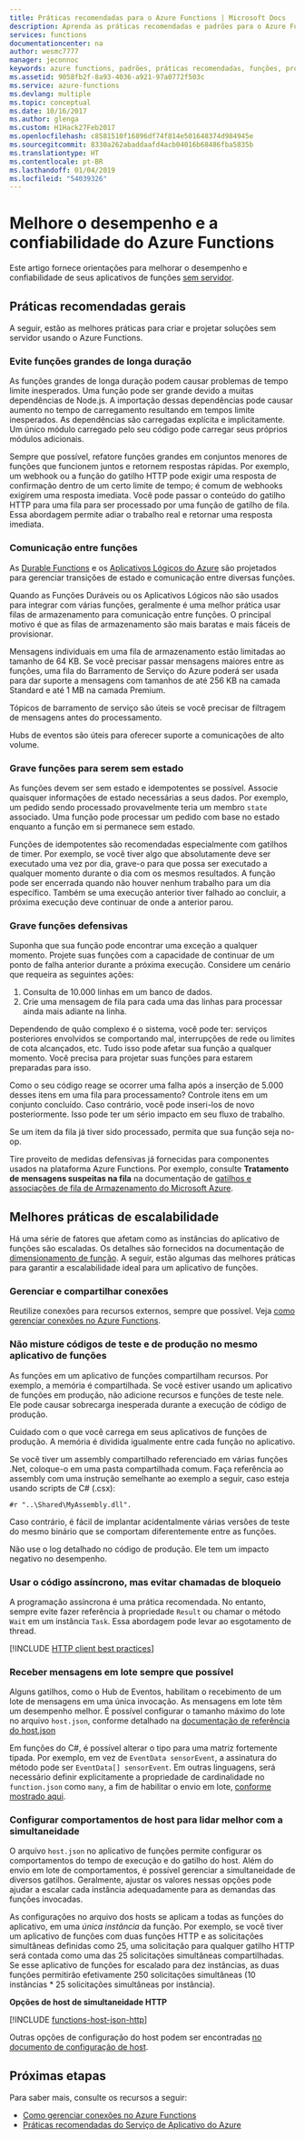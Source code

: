 ```yaml
---
title: Práticas recomendadas para o Azure Functions | Microsoft Docs
description: Aprenda as práticas recomendadas e padrões para o Azure Functions.
services: functions
documentationcenter: na
author: wesmc7777
manager: jeconnoc
keywords: azure functions, padrões, práticas recomendadas, funções, processamento de eventos, webhooks, computação dinâmica, arquitetura sem servidor
ms.assetid: 9058fb2f-8a93-4036-a921-97a0772f503c
ms.service: azure-functions
ms.devlang: multiple
ms.topic: conceptual
ms.date: 10/16/2017
ms.author: glenga
ms.custom: H1Hack27Feb2017
ms.openlocfilehash: c8581510f16896df74f814e501648374d984945e
ms.sourcegitcommit: 8330a262abaddaafd4acb04016b68486fba5835b
ms.translationtype: HT
ms.contentlocale: pt-BR
ms.lasthandoff: 01/04/2019
ms.locfileid: "54039326"
---
```

# <a name="optimize-the-performance-and-reliability-of-azure-functions"></a>Melhore o desempenho e a confiabilidade do Azure Functions

Este artigo fornece orientações para melhorar o desempenho e confiabilidade de seus aplicativos de funções [sem servidor](https://azure.microsoft.com/solutions/serverless/). 

## <a name="general-best-practices"></a>Práticas recomendadas gerais

A seguir, estão as melhores práticas para criar e projetar soluções sem servidor usando o Azure Functions.

### <a name="avoid-long-running-functions"></a>Evite funções grandes de longa duração

As funções grandes de longa duração podem causar problemas de tempo limite inesperados. Uma função pode ser grande devido a muitas dependências de Node.js. A importação dessas dependências pode causar aumento no tempo de carregamento resultando em tempos limite inesperados. As dependências são carregadas explícita e implicitamente. Um único módulo carregado pelo seu código pode carregar seus próprios módulos adicionais.  

Sempre que possível, refatore funções grandes em conjuntos menores de funções que funcionem juntos e retornem respostas rápidas. Por exemplo, um webhook ou a função do gatilho HTTP pode exigir uma resposta de confirmação dentro de um certo limite de tempo; é comum de webhooks exigirem uma resposta imediata. Você pode passar o conteúdo do gatilho HTTP para uma fila para ser processado por uma função de gatilho de fila. Essa abordagem permite adiar o trabalho real e retornar uma resposta imediata.


### <a name="cross-function-communication"></a>Comunicação entre funções

As [Durable Functions](durable/durable-functions-concepts.md) e os [Aplicativos Lógicos do Azure](../logic-apps/logic-apps-overview.md) são projetados para gerenciar transições de estado e comunicação entre diversas funções.

Quando as Funções Duráveis ou os Aplicativos Lógicos não são usados para integrar com várias funções, geralmente é uma melhor prática usar filas de armazenamento para comunicação entre funções.  O principal motivo é que as filas de armazenamento são mais baratas e mais fáceis de provisionar. 

Mensagens individuais em uma fila de armazenamento estão limitadas ao tamanho de 64 KB. Se você precisar passar mensagens maiores entre as funções, uma fila do Barramento de Serviço do Azure poderá ser usada para dar suporte a mensagens com tamanhos de até 256 KB na camada Standard e até 1 MB na camada Premium.

Tópicos de barramento de serviço são úteis se você precisar de filtragem de mensagens antes do processamento.

Hubs de eventos são úteis para oferecer suporte a comunicações de alto volume.


### <a name="write-functions-to-be-stateless"></a>Grave funções para serem sem estado 

As funções devem ser sem estado e idempotentes se possível. Associe quaisquer informações de estado necessárias a seus dados. Por exemplo, um pedido sendo processado provavelmente teria um membro `state` associado. Uma função pode processar um pedido com base no estado enquanto a função em si permanece sem estado. 

Funções de idempotentes são recomendadas especialmente com gatilhos de timer. Por exemplo, se você tiver algo que absolutamente deve ser executado uma vez por dia, grave-o para que possa ser executado a qualquer momento durante o dia com os mesmos resultados. A função pode ser encerrada quando não houver nenhum trabalho para um dia específico. Também se uma execução anterior tiver falhado ao concluir, a próxima execução deve continuar de onde a anterior parou.


### <a name="write-defensive-functions"></a>Grave funções defensivas

Suponha que sua função pode encontrar uma exceção a qualquer momento. Projete suas funções com a capacidade de continuar de um ponto de falha anterior durante a próxima execução. Considere um cenário que requeira as seguintes ações:

1. Consulta de 10.000 linhas em um banco de dados.
2. Crie uma mensagem de fila para cada uma das linhas para processar ainda mais adiante na linha.
 
Dependendo de quão complexo é o sistema, você pode ter: serviços posteriores envolvidos se comportando mal, interrupções de rede ou limites de cota alcançados, etc. Tudo isso pode afetar sua função a qualquer momento. Você precisa para projetar suas funções para estarem preparadas para isso.

Como o seu código reage se ocorrer uma falha após a inserção de 5.000 desses itens em uma fila para processamento? Controle itens em um conjunto concluído. Caso contrário, você pode inseri-los de novo posteriormente. Isso pode ter um sério impacto em seu fluxo de trabalho. 

Se um item da fila já tiver sido processado, permita que sua função seja no-op.

Tire proveito de medidas defensivas já fornecidas para componentes usados na plataforma Azure Functions. Por exemplo, consulte **Tratamento de mensagens suspeitas na fila** na documentação de [gatilhos e associações de fila de Armazenamento do Microsoft Azure](functions-bindings-storage-queue.md#trigger---poison-messages). 

## <a name="scalability-best-practices"></a>Melhores práticas de escalabilidade

Há uma série de fatores que afetam como as instâncias do aplicativo de funções são escaladas. Os detalhes são fornecidos na documentação de [dimensionamento de função](functions-scale.md).  A seguir, estão algumas das melhores práticas para garantir a escalabilidade ideal para um aplicativo de funções.

### <a name="share-and-manage-connections"></a>Gerenciar e compartilhar conexões

Reutilize conexões para recursos externos, sempre que possível.  Veja [como gerenciar conexões no Azure Functions](./manage-connections.md).

### <a name="dont-mix-test-and-production-code-in-the-same-function-app"></a>Não misture códigos de teste e de produção no mesmo aplicativo de funções

As funções em um aplicativo de funções compartilham recursos. Por exemplo, a memória é compartilhada. Se você estiver usando um aplicativo de funções em produção, não adicione recursos e funções de teste nele. Ele pode causar sobrecarga inesperada durante a execução de código de produção.

Cuidado com o que você carrega em seus aplicativos de funções de produção. A memória é dividida igualmente entre cada função no aplicativo.

Se você tiver um assembly compartilhado referenciado em várias funções .Net, coloque-o em uma pasta compartilhada comum. Faça referência ao assembly com uma instrução semelhante ao exemplo a seguir, caso esteja usando scripts de C# (.csx): 

    #r "..\Shared\MyAssembly.dll". 

Caso contrário, é fácil de implantar acidentalmente várias versões de teste do mesmo binário que se comportam diferentemente entre as funções.

Não use o log detalhado no código de produção. Ele tem um impacto negativo no desempenho.

### <a name="use-async-code-but-avoid-blocking-calls"></a>Usar o código assíncrono, mas evitar chamadas de bloqueio

A programação assíncrona é uma prática recomendada. No entanto, sempre evite fazer referência à propriedade `Result` ou chamar o método `Wait` em um instância `Task`. Essa abordagem pode levar ao esgotamento de thread.

[!INCLUDE [HTTP client best practices](../../includes/functions-http-client-best-practices.md)]

### <a name="receive-messages-in-batch-whenever-possible"></a>Receber mensagens em lote sempre que possível

Alguns gatilhos, como o Hub de Eventos, habilitam o recebimento de um lote de mensagens em uma única invocação.  As mensagens em lote têm um desempenho melhor.  É possível configurar o tamanho máximo do lote no arquivo `host.json`, conforme detalhado na [documentação de referência do host.json](functions-host-json.md)

Em funções do C#, é possível alterar o tipo para uma matriz fortemente tipada.  Por exemplo, em vez de `EventData sensorEvent`, a assinatura do método pode ser `EventData[] sensorEvent`.  Em outras linguagens, será necessário definir explicitamente a propriedade de cardinalidade no `function.json` como `many`, a fim de habilitar o envio em lote, [conforme mostrado aqui](https://github.com/Azure/azure-webjobs-sdk-templates/blob/df94e19484fea88fc2c68d9f032c9d18d860d5b5/Functions.Templates/Templates/EventHubTrigger-JavaScript/function.json#L10).

### <a name="configure-host-behaviors-to-better-handle-concurrency"></a>Configurar comportamentos de host para lidar melhor com a simultaneidade

O arquivo `host.json` no aplicativo de funções permite configurar os comportamentos do tempo de execução e do gatilho do host.  Além do envio em lote de comportamentos, é possível gerenciar a simultaneidade de diversos gatilhos.  Geralmente, ajustar os valores nessas opções pode ajudar a escalar cada instância adequadamente para as demandas das funções invocadas.

As configurações no arquivo dos hosts se aplicam a todas as funções do aplicativo, em uma *única instância* da função. Por exemplo, se você tiver um aplicativo de funções com duas funções HTTP e as solicitações simultâneas definidas como 25, uma solicitação para qualquer gatilho HTTP será contada como uma das 25 solicitações simultâneas compartilhadas.  Se esse aplicativo de funções for escalado para dez instâncias, as duas funções permitirão efetivamente 250 solicitações simultâneas (10 instâncias * 25 solicitações simultâneas por instância).

**Opções de host de simultaneidade HTTP**

[!INCLUDE [functions-host-json-http](../../includes/functions-host-json-http.md)]

Outras opções de configuração do host podem ser encontradas [no documento de configuração de host](functions-host-json.md).

## <a name="next-steps"></a>Próximas etapas

Para saber mais, consulte os recursos a seguir:

* [Como gerenciar conexões no Azure Functions](manage-connections.md)
* [Práticas recomendadas do Serviço de Aplicativo do Azure](../app-service/app-service-best-practices.md)
